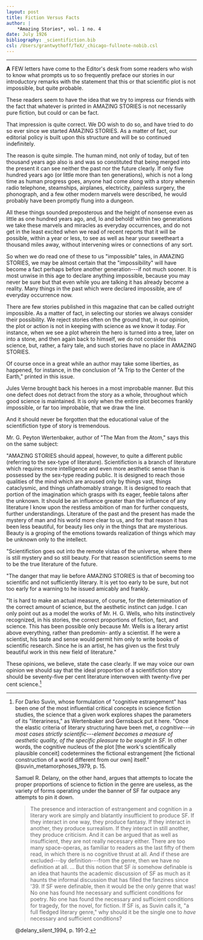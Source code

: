 ```yaml
---
layout: post
title: Fiction Versus Facts
author: |
    *Amazing Stories*, vol. 1 no. 4
date: July 1926
bibliography: _scientifiction.bib
csl: /Users/grantwythoff/TeX/_chicago-fullnote-nobib.csl
---
```




* * * * * * * * 

**A** FEW letters have come to the Editor's desk from some readers who wish to know what prompts us to so frequently preface our stories in our introductory remarks with the statement that this or that scientific plot is not impossible, but quite probable.

These readers seem to have the idea that we try to impress our friends with the fact that whatever is printed in AMAZING STORIES is not necessarily pure fiction, but could or can be fact.

That impression is quite correct. We DO wish to do so, and have tried to do so ever since we started AMAZING STORIES. As a matter of fact, our editorial policy is built upon this structure and will be so continued indefinitely.

The reason is quite simple. The human mind, not only of today, but of ten thousand years ago also is and was so constituted that being merged into the present it can see neither the past nor the future clearly. If only five hundred years ago (or little more than ten generations), which is not a long time as human progress goes, anyone had come along with a story wherein radio telephone, steamships, airplanes, electricity, painless surgery, the phonograph, and a few other modern marvels were described, he would probably have been promptly flung into a dungeon.

All these things sounded preposterous and the height of nonsense even as little as one hundred years ago, and, lo and behold! within two generations we take these marvels and miracles as everyday occurrences, and do not get in the least excited when we read of recent reports that it will be possible, within a year or less, to see as well as hear your sweetheart a thousand miles away, without intervening wires or connections of any sort.

So when we do read one of these to us "impossible" tales, in AMAZING STORIES, we may be almost certain that the "impossibility" will have become a fact perhaps before another generation---if not much sooner. It is most unwise in this age to declare anything impossible, because you may never be sure but that even while you are talking it has already become a reality. Many things in the past which were declared impossible, are of everyday occurrence now.

There are few stories published in this magazine that can be called outright impossible. As a matter of fact, in selecting our stories we always consider their possibility. We reject stories often on the ground that, in our opinion, the plot or action is not in keeping with science as we know it today. For instance, when we see a plot wherein the hero is turned into a tree, later on into a stone, and then again back to himself, we do not consider this science, but, rather, a fairy tale, and such stories have no place in AMAZING STORIES. 

Of course once in a great while an author may take some liberties, as happened, for instance, in the conclusion of "A Trip to the Center of the Earth," printed in this issue.

Jules Verne brought back his heroes in a most improbable manner. But this one defect does not detract from the story as a whole, throughout which good science is maintained. It is only when the entire plot becomes frankly impossible, or far too improbable, that we draw the line.

And it should never be forgotten that the educational value of the scientifiction type of story is tremendous.

Mr. G. Peyton Wertenbaker, author of "The Man from the Atom," says this on the same subject:

"AMAZING STORIES should appeal, however, to quite a different public (referring to the sex-type of literature). Scientifiction is a branch of literature which requires more intelligence and even more aesthetic sense than is possessed by the sex-type reading public. It is designed to reach those qualities of the mind which are aroused only by things vast, things cataclysmic, and things unfathomably strange. It is designed to reach that portion of the imagination which grasps with its eager, feeble talons after the unknown. It should be an influence greater than the influence of any literature I know upon the restless ambition of man for further conquests, further understandings. Literature of the past and the present has made the mystery of man and his world more clear to us, and for that reason it has been less beautiful, for beauty lies only in the things that are mysterious. Beauty is a groping of the emotions towards realization of things which may be unknown only to the intellect.

"Scientifiction goes out into the remote vistas of the universe, where there is still mystery and so still beauty. For that reason scientifiction seems to me to be the true literature of the future.

"The danger that may lie before AMAZING STORIES is that of becoming too scientific and not sufficiently literary. It is yet too early to be sure, but not too early for a warning to he issued amicably and frankly.

"It is hard to make an actual measure, of course, for the determination of the correct amount of science, but the aesthetic instinct can judge. I can only point out as a model the works of Mr. H. G. Wells, who hits instinctively recognized, in his stories, the correct proportions of fiction, fact, and science. This has been possible only because Mr. Wells is a literary artist above everything, rather than predomin- antly a scientist. If he were a scientist, his taste and sense would permit him only to write books of scientific research. Since he is an artist, he has given us the first truly beautiful work in this new field of literature."

These opinions, we believe, state the case clearly. If we may voice our own opinion we should say that the ideal proportion of a scientifiction story should be seventy-five per cent literature interwoven with twenty-five per cent science.[^cgt]

[^cgt]: For Darko Suvin, whose formulation of "cognitive estrangement" has been one of the most influential critical concepts in science fiction studies, the science that a given work explores shapes the parameters of its "literariness," as Wertenbaker and Gernsback put it here.  "Once the elastic criteria of literary structuring have been met, *a cognitive---in most cases strictly scientific---element becomes a measure of aesthetic quality, of the specific pleasure to be sought in SF.*  In other words, the cognitive nucleus of the plot [the work's scientifically plausible conceit] codetermines the fictional estrangement [the fictional construction of a world different from our own] itself." @suvin_metamorphoses_1979, p. 15.  

    Samuel R. Delany, on the other hand, argues that attempts to locate the proper proportions of science to fiction in the genre are useless, as the variety of forms operating under the banner of SF far outpace any attempts to pin it down.
    
    > The presence and interaction of estrangement and cognition in a literary work are simply and blatantly insufficient to produce SF.  If they interact in one way, they produce fantasy.  If they interact in another, they produce surrealism.  If they interact in still another, they produce criticism.  And it can be argued that as well as insufficient, they are not really necessary either.  There are too many space-operas, as familiar to readers as the last fifty of them read, in which there is no cognitive thrust at all.  And if these are excluded---by definition---from the genre, then we have no definition at all. … But this notion that SF *is* somehow definable is an idea that haunts the academic discussion of SF as much as it haunts the informal discussion that has filled the fanzines since '39.  If SF were definable, then it would be the only genre that was!  No one has found hte necessary and sufficient conditions for poetry.  No one has found the necessary and sufficient conditions for tragedy, for the novel, for fiction.  If SF is, as Suvin calls it, "a full fledged literary genre," why should it be the single one to *have* necessary and sufficient conditions?
    
    @delany_silent_1994, p. 191-2.
